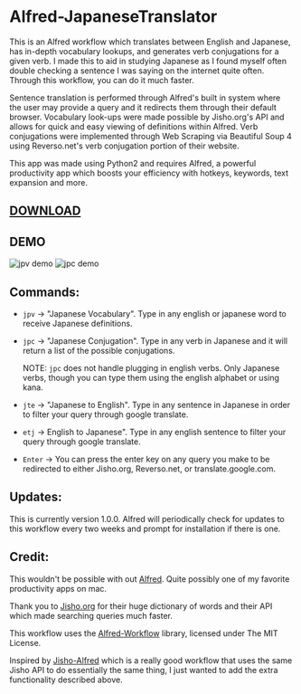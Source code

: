 # Alfred-JapaneseTranslator

This is an Alfred workflow which translates between English and Japanese, has in-depth vocabulary lookups, and generates verb conjugations for a given verb. I made this to aid in studying Japanese as I found myself often
double checking a sentence I was saying on the internet quite often. Through this workflow, you can do it much faster. 

Sentence translation is performed through Alfred's built in system where the user may provide a query and it redirects them through their default browser. Vocabulary 
look-ups were made possible by Jisho.org's API and allows for quick and easy viewing of definitions within Alfred. Verb conjugations were implemented through 
Web Scraping via Beautiful Soup 4 using Reverso.net's verb conjugation portion of their website.

This app was made using Python2 and requires Alfred, a powerful productivity app which boosts your efficiency with hotkeys, keywords, text expansion and more.

## **[DOWNLOAD](https://github.com/JustinDeOcampo/Alfred-JapaneseTranslator/releases/download/v1.0.0/Japanese-Translator.alfredworkflow)**

## DEMO

![jpv demo](https://media.giphy.com/media/jslTiSzo3k129SiAdL/giphy.gif)
![jpc demo](https://media.giphy.com/media/YSwEfXD7Y7JuWCYSYE/giphy.gif)
## Commands:
- `jpv` -> "Japanese Vocabulary". Type in any english or japanese word to receive Japanese definitions.

- `jpc` -> "Japanese Conjugation". Type in any verb in Japanese and it will return a list of the possible conjugations.
  
  NOTE: `jpc` does not handle plugging in english verbs. Only Japanese verbs, though you can type them using the english alphabet or using kana.
  
- `jte` -> "Japanese to English". Type in any sentence in Japanese in order to filter your query through google translate.

- `etj` -> English to Japanese". Type in any english sentence to filter your query through google translate.

- `Enter` -> You can press the enter key on any query you make to be redirected to either Jisho.org, Reverso.net, or translate.google.com.

## Updates:
This is currently version 1.0.0. Alfred will periodically check for updates to this workflow every two weeks and prompt for installation if there is one.

## Credit:
This wouldn't be possible with out [Alfred](https://www.alfredapp.com). Quite possibly one of my favorite productivity apps on mac.

Thank you to [Jisho.org](https://jisho.org) for their huge dictionary of words and their API which made searching queries much faster. 

This workflow uses the [Alfred-Workflow](https://github.com/deanishe/alfred-workflow) library, licensed under The MIT License.

Inspired by [Jisho-Alfred](https://github.com/janclarin/jisho-alfred) which is a really good workflow that uses the same Jisho API to do essentially the same thing,
I just wanted to add the extra functionality described above. 

